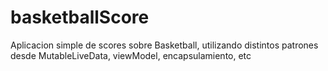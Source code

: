 # basketballScore
Aplicacion simple de scores sobre Basketball, utilizando distintos patrones desde MutableLiveData, viewModel, encapsulamiento, etc

